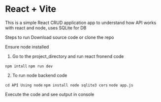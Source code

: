 # React + Vite

This is a simple React CRUD application app to understand how API works with react and node, uses SQLite for DB

Steps to run Download source code or clone the repo

Ensure node installed
1. Go to the project_directory and run react fronend code

```npm intall```
```npm run dev```

2. To run node backend code

```cd API Using node```
```npm install node sqlite3 cors```
```node app.js```

Execute the code and see output in console
